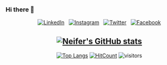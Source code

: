 ### Hi there 👋

<div align="center">
<a href="https://www.linkedin.com/in/amine-neifer-907050194/" target="_blank"><img src="https://img.shields.io/badge/LinkedIn-%230077B5.svg?&style=flat-square&logo=linkedin&logoColor=white" alt="LinkedIn"></a> &nbsp; 
<a href="https://www.instagram.com/hamineneifer/" target="_blank"><img src="https://img.shields.io/badge/Instagram-%23E4405F.svg?&style=flat-square&logo=instagram&logoColor=white" alt="Instagram"></a> &nbsp; 
<a href="https://twitter.com/AmineNeifer/" target="_blank"><img src="https://img.shields.io/badge/Twitter-%231877F2.svg?&style=flat-square&logo=twitter&logoColor=white" alt="Twitter"></a> &nbsp; 
<a href="https://www.facebook.com/people/Amine-Neifer/100009988246593" target="_blank"><img src="https://img.shields.io/badge/Facebook-%231877F2.svg?&style=flat-square&logo=facebook&logoColor=white" alt="Facebook"></a>  <br>
<div align="center" width="50">

</div>
<div align="center">

## [![Neifer's GitHub stats](https://github-readme-stats.vercel.app/api?username=AmineNeifer&theme=dark&hide=prs,issues,contribs)](https://github.com/AmineNeifer/AmineNeifer)

[![Top Langs](https://github-readme-stats.vercel.app/api/top-langs/?username=AmineNeifer&layout=compact)](https://github.com/AmineNeifer/AmineNeifer)
[![HitCount](http://hits.dwyl.com/AmineNeifer/AmineNeifer.svg)](http://hits.dwyl.com/AmineNeifer/AmineNeifer)
![visitors](https://visitor-badge.glitch.me/badge?page_id=AmineNeifer.AmineNeifer)

</div>
</div>

<!--
**AmineNeifer/AmineNeifer** is a ✨ _special_ ✨ repository because its `README.md` (this file) appears on your GitHub profile.

Here are some ideas to get you started:

- 🔭 I’m currently working on ...
- 🌱 I’m currently learning ...
- 👯 I’m looking to collaborate on ...
- 🤔 I’m looking for help with ...
- 💬 Ask me about ...
- 📫 How to reach me: ...
- 😄 Pronouns: ...
- ⚡ Fun fact: ...
-->

